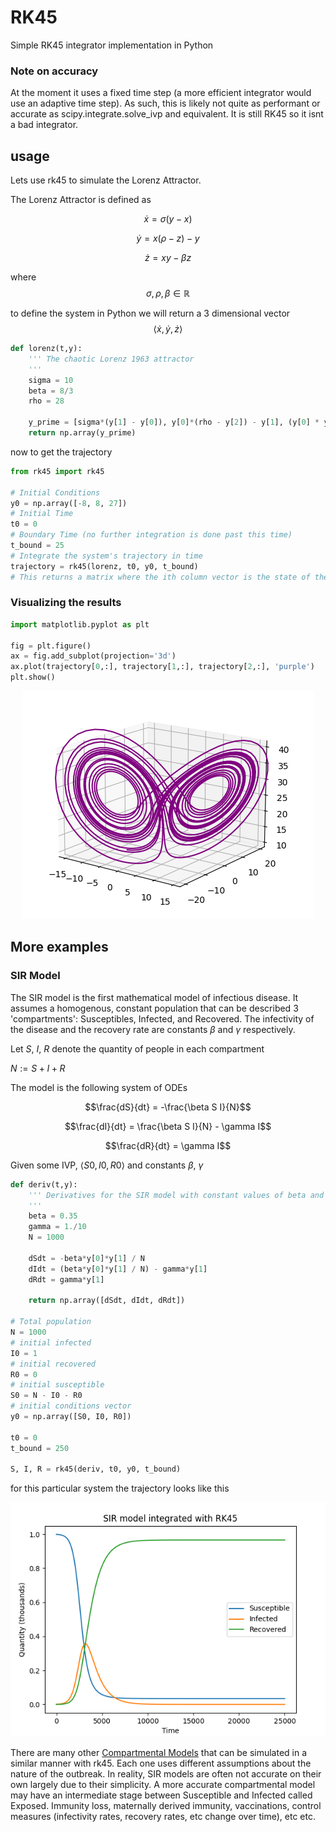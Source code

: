 # RK45

Simple RK45 integrator implementation in Python

### Note on accuracy

At the moment it uses a fixed time step (a more efficient integrator would use an adaptive time step). As such, this is likely not quite as performant or accurate as scipy.integrate.solve_ivp and equivalent. It is still RK45 so it isnt a bad integrator.

## usage

Lets use rk45 to simulate the Lorenz Attractor.

The Lorenz Attractor is defined as 

$$\dot{x} = \sigma(y - x)$$

$$\dot{y} = x(\rho - z) - y$$

$$\dot{z} = xy - \beta z$$

where $$\sigma, \rho, \beta \in \mathbb{R}$$

to define the system in Python we will return a 3 dimensional vector 
$$\langle 
    \dot{x}, 
    \dot{y}, 
    \dot{z} 
\rangle$$

```python
def lorenz(t,y):
    ''' The chaotic Lorenz 1963 attractor
    '''
    sigma = 10
    beta = 8/3
    rho = 28

    y_prime = [sigma*(y[1] - y[0]), y[0]*(rho - y[2]) - y[1], (y[0] * y[1]) - (beta * y[2])]
    return np.array(y_prime)
```

now to get the trajectory

```python
from rk45 import rk45

# Initial Conditions
y0 = np.array([-8, 8, 27])
# Initial Time
t0 = 0
# Boundary Time (no further integration is done past this time)
t_bound = 25
# Integrate the system's trajectory in time
trajectory = rk45(lorenz, t0, y0, t_bound)
# This returns a matrix where the ith column vector is the state of the system at the ith time step
```

### Visualizing the results

```python
import matplotlib.pyplot as plt

fig = plt.figure()
ax = fig.add_subplot(projection='3d')
ax.plot(trajectory[0,:], trajectory[1,:], trajectory[2,:], 'purple')
plt.show()
```

<p align='center'>
    <img src='./imgs/lorenz.png'>
</p>

## More examples

### SIR Model

The SIR model is the first mathematical model of infectious disease. It assumes a homogenous, constant population that can be described 3 'compartments': Susceptibles, Infected, and Recovered. The infectivity of the disease and the recovery rate are constants $\beta$ and $\gamma$ respectively.

Let $S$, $I$, $R$ denote the quantity of people in each compartment

$N := S + I + R$

The model is the following system of ODEs

$$\frac{dS}{dt} = -\frac{\beta S I}{N}$$

$$\frac{dI}{dt} = \frac{\beta S I}{N} - \gamma I$$

$$\frac{dR}{dt} = \gamma I$$

Given some IVP, $\langle S0, I0, R0 \rangle$ and constants $\beta$, $\gamma$

```python
def deriv(t,y):
    ''' Derivatives for the SIR model with constant values of beta and gamma
    '''
    beta = 0.35
    gamma = 1./10
    N = 1000

    dSdt = -beta*y[0]*y[1] / N
    dIdt = (beta*y[0]*y[1] / N) - gamma*y[1]
    dRdt = gamma*y[1]

    return np.array([dSdt, dIdt, dRdt])

# Total population
N = 1000
# initial infected
I0 = 1
# initial recovered
R0 = 0
# initial susceptible
S0 = N - I0 - R0
# initial conditions vector
y0 = np.array([S0, I0, R0])

t0 = 0
t_bound = 250

S, I, R = rk45(deriv, t0, y0, t_bound)
```

for this particular system the trajectory looks like this

<p align='center'>
    <img src='./imgs/SIR.png'>
</p>

There are many other [Compartmental Models](https://en.wikipedia.org/wiki/Compartmental_models_in_epidemiology) that can be simulated in a similar manner with rk45. Each one uses different assumptions about the nature of the outbreak. In reality, SIR models are often not accurate on their own largely due to their simplicity. A more accurate compartmental model may have an intermediate stage between Susceptible and Infected called Exposed. Immunity loss, maternally derived immunity, vaccinations, control measures (infectivity rates, recovery rates, etc change over time), etc etc.
